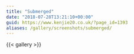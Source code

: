 ```yaml
---
title: "Submerged"
date: "2018-07-28T13:21:10+00:00"
guid: https://www.kenjie20.co.uk/?page_id=1393
aliases: /gallery/screenshots/submerged/
---
```


{{< gallery >}}
